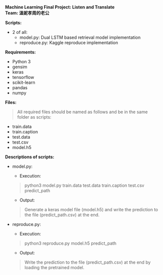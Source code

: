 **Machine Learning Final Project: Listen and Translate  
Team: 溫妮孝周的老公**  
  
**Scripts:**  
- 2 of all:  
  - model.py: Dual LSTM based retrieval model implementation  
  - reproduce.py: Kaggle reproduce implementation  
  
**Requirements:**  
- Python 3  
- gensim  
- keras  
- tensorflow  
- scikit-learn  
- pandas  
- numpy  
  
**Files:**  
> All required files should be named as follows and be in the same folder as scripts:  
- train.data  
- train.caption  
- test.data  
- test.csv  
- model.h5  
  
**Descriptions of scripts:**  
- model.py:  
  - Execution:  
  > python3 model.py train.data test.data train.caption test.csv predict_path  
  - Output:  
  > Generate a keras model file (model.h5) and write the prediction to the file (predict_path.csv) at the end.  
	  
- reproduce.py:  
  - Execution:  
  > python3 reproduce.py model.h5 predict_path  
  - Output:  
  > Write the prediction to the file (predict_path.csv) at the end by loading the pretrained model.  
  
